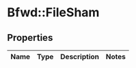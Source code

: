 # Bfwd::FileSham

## Properties
Name | Type | Description | Notes
------------ | ------------- | ------------- | -------------


